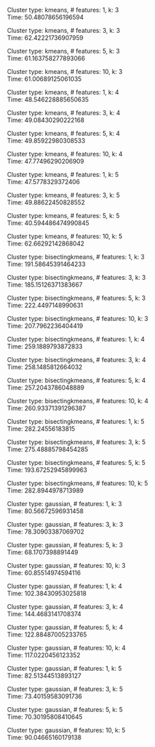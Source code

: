 Cluster type: kmeans, # features: 1, k: 3<br>
Time: 50.48078656196594

Cluster type: kmeans, # features: 3, k: 3<br>
Time: 62.42221736907959

Cluster type: kmeans, # features: 5, k: 3<br>
Time: 61.163758277893066

Cluster type: kmeans, # features: 10, k: 3<br>
Time: 61.00689125061035

Cluster type: kmeans, # features: 1, k: 4<br>
Time: 48.546228885650635

Cluster type: kmeans, # features: 3, k: 4<br>
Time: 49.08430290222168

Cluster type: kmeans, # features: 5, k: 4<br>
Time: 49.85922980308533

Cluster type: kmeans, # features: 10, k: 4<br>
Time: 47.77496290206909

Cluster type: kmeans, # features: 1, k: 5<br>
Time: 47.5778329372406

Cluster type: kmeans, # features: 3, k: 5<br>
Time: 49.88622450828552

Cluster type: kmeans, # features: 5, k: 5<br>
Time: 40.594486474990845

Cluster type: kmeans, # features: 10, k: 5<br>
Time: 62.66292142868042

Cluster type: bisectingkmeans, # features: 1, k: 3<br>
Time: 191.58645391464233

Cluster type: bisectingkmeans, # features: 3, k: 3<br>
Time: 185.15126371383667

Cluster type: bisectingkmeans, # features: 5, k: 3<br>
Time: 222.4497148990631

Cluster type: bisectingkmeans, # features: 10, k: 3<br>
Time: 207.7962236404419

Cluster type: bisectingkmeans, # features: 1, k: 4<br>
Time: 259.1889793872833

Cluster type: bisectingkmeans, # features: 3, k: 4<br>
Time: 258.1485812664032

Cluster type: bisectingkmeans, # features: 5, k: 4<br>
Time: 257.2043786048889

Cluster type: bisectingkmeans, # features: 10, k: 4<br>
Time: 260.93371391296387

Cluster type: bisectingkmeans, # features: 1, k: 5<br>
Time: 282.24556183815

Cluster type: bisectingkmeans, # features: 3, k: 5<br>
Time: 275.48885798454285

Cluster type: bisectingkmeans, # features: 5, k: 5<br>
Time: 193.67252945899963

Cluster type: bisectingkmeans, # features: 10, k: 5<br>
Time: 282.8944978713989

Cluster type: gaussian, # features: 1, k: 3<br>
Time: 80.56672596931458

Cluster type: gaussian, # features: 3, k: 3<br>
Time: 78.30903387069702

Cluster type: gaussian, # features: 5, k: 3<br>
Time: 68.1707398891449

Cluster type: gaussian, # features: 10, k: 3<br>
Time: 60.85514974594116

Cluster type: gaussian, # features: 1, k: 4<br>
Time: 102.38430953025818

Cluster type: gaussian, # features: 3, k: 4<br>
Time: 144.4683141708374

Cluster type: gaussian, # features: 5, k: 4<br>
Time: 122.88487005233765

Cluster type: gaussian, # features: 10, k: 4<br>
Time: 117.0220456123352

Cluster type: gaussian, # features: 1, k: 5<br>
Time: 82.51344513893127

Cluster type: gaussian, # features: 3, k: 5<br>
Time: 73.40159583091736

Cluster type: gaussian, # features: 5, k: 5<br>
Time: 70.30195808410645

Cluster type: gaussian, # features: 10, k: 5<br>
Time: 90.04665160179138
